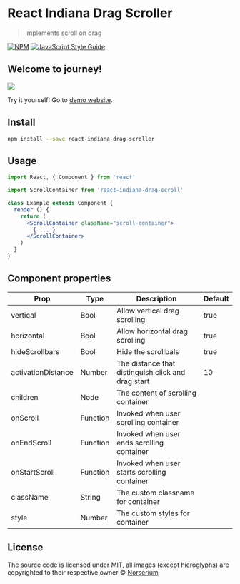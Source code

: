 # React Indiana Drag Scroller

> Implements scroll on drag

[![NPM](https://img.shields.io/npm/v/react-indiana-drag-scroll.svg)](https://www.npmjs.com/package/react-indiana-drag-scroll) [![JavaScript Style Guide](https://img.shields.io/badge/code_style-standard-brightgreen.svg)](https://standardjs.com)

## Welcome to journey!

![](https://github.com/norserium/react-indiana-drag-scroll/blob/master/example/demo.gif?raw=true)

Try it yourself! Go to [demo website](https://norserium.github.io/react-indiana-drag-scroll/).

## Install

```bash
npm install --save react-indiana-drag-scroller
```

## Usage

```jsx
import React, { Component } from 'react'

import ScrollContainer from 'react-indiana-drag-scroll'

class Example extends Component {
  render () {
    return (
      <ScrollContainer className="scroll-container">
        { ... }
      </ScrollContainer>
    )
  }
}
```

## Component properties

| Prop                   | Type             | Description                                                    | Default
| ---------------------- | ---------------- | -------------------------------------------------------------- | ---------------
| vertical               | Bool             | Allow vertical drag scrolling                                  | true
| horizontal             | Bool             | Allow horizontal drag scrolling                                | true
| hideScrollbars         | Bool             | Hide the scrollbals                                            | true
| activationDistance     | Number           | The distance that distinguish click and drag start             | 10
| children               | Node             | The content of scrolling container                             |
| onScroll               | Function         | Invoked when user scrolling container                          |
| onEndScroll            | Function         | Invoked when user ends scrolling container                     |
| onStartScroll          | Function         | Invoked when user starts scrolling container                     |
| className              | String           | The custom classname for container                             |        
| style                  | Number           | The custom styles for container                                |  

## License

The source code is licensed under MIT, all images (except [hieroglyphs](https://www.freepik.com/free-vector/ancient-egypt-hieroglyphics-background-with-flat-design_2754100.htm)) are copyrighted to their respective owner © [Norserium](https://github.com/norserium)